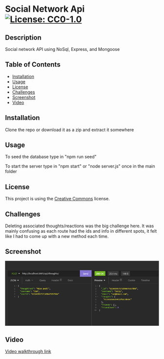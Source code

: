 # Social Network Api [![License: CC0-1.0](https://licensebuttons.net/l/zero/1.0/80x15.png)](http://creativecommons.org/publicdomain/zero/1.0/)

## Description 

Social network API using NoSql, Express, and Mongoose

## Table of Contents 

* [Installation](#installation)
* [Usage](#usage)
* [License](#license)
* [Challenges](#challenges)
* [Screenshot](#screenshot)
* [Video](#video)

## Installation 

Clone the repo or download it as a zip and extract it somewhere

## Usage 

To seed the database type in "npm run seed"

To start the server type in "npm start" or "node server.js" once in the main folder


## License 

This project is using the [Creative Commons](http://creativecommons.org/publicdomain/zero/1.0/) license. 

## Challenges

Deleting associated thoughts/reactions was the big challenge here. It was mainly confusing as each route had the ids and info in different spots, it felt like I had to come up with a new method each time.

## Screenshot
![Screenshot of app and output](/imgs/screenshot.png "insomnia core requests")

## Video

[Video walkthrough link](https://drive.google.com/file/d/1Ltuhe7B_Ud_LnhiENWICayiQs2Ulvy9L/view)

